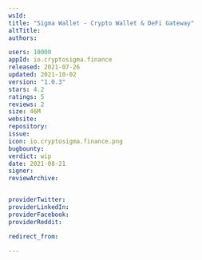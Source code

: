 ```yaml
---
wsId: 
title: "Sigma Wallet - Crypto Wallet & DeFi Gateway"
altTitle: 
authors:

users: 10000
appId: io.cryptosigma.finance
released: 2021-07-26
updated: 2021-10-02
version: "1.0.3"
stars: 4.2
ratings: 5
reviews: 2
size: 46M
website: 
repository: 
issue: 
icon: io.cryptosigma.finance.png
bugbounty: 
verdict: wip
date: 2021-08-21
signer: 
reviewArchive:


providerTwitter: 
providerLinkedIn: 
providerFacebook: 
providerReddit: 

redirect_from:

---
```




